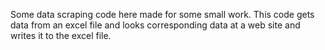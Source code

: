 Some data scraping code here made for some small work.
This code gets data from an excel file and looks corresponding data at a web site and writes it to the excel file.
